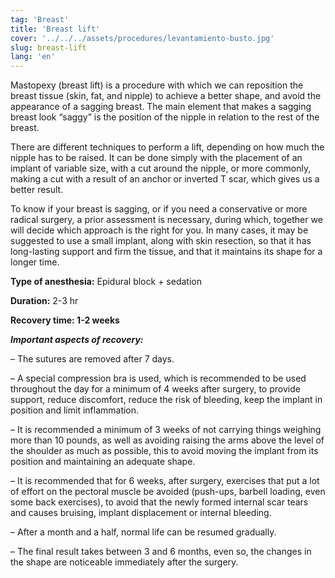 ```yaml
---
tag: 'Breast'
title: 'Breast lift'
cover: '../../../assets/procedures/levantamiento-busto.jpg'
slug: breast-lift
lang: 'en'
---
```


Mastopexy (breast lift) is a procedure with which we can reposition the breast tissue (skin, fat, and nipple) to achieve a better shape, and avoid the appearance of a sagging breast. The main element that makes a sagging breast look “saggy” is the position of the nipple in relation to the rest of the breast.

There are different techniques to perform a lift, depending on how much the nipple has to be raised. It can be done simply with the placement of an implant of variable size, with a cut around the nipple, or more commonly, making a cut with a result of an anchor or inverted T scar, which gives us a better result.

To know if your breast is sagging, or if you need a conservative or more radical surgery, a prior assessment is necessary, during which, together we will decide which approach is the right for you. In many cases, it may be suggested to use a small implant, along with skin resection, so that it has long-lasting support and firm the tissue, and that it maintains its shape for a longer time.

**Type of anesthesia:** Epidural block + sedation

**Duration:** 2-3 hr

**Recovery time: 1-2 weeks**

**_Important aspects of recovery:_**

– The sutures are removed after 7 days.

– A special compression bra is used, which is recommended to be used throughout the day for a minimum of 4 weeks after surgery, to provide support, reduce discomfort, reduce the risk of bleeding, keep the implant in position and limit inflammation.

– It is recommended a minimum of 3 weeks of not carrying things weighing more than 10 pounds, as well as avoiding raising the arms above the level of the shoulder as much as possible, this to avoid moving the implant from its position and maintaining an adequate shape.

– It is recommended that for 6 weeks, after surgery, exercises that put a lot of effort on the pectoral muscle be avoided (push-ups, barbell loading, even some back exercises), to avoid that the newly formed internal scar tears and causes bruising, implant displacement or internal bleeding.

– After a month and a half, normal life can be resumed gradually.

– The final result takes between 3 and 6 months, even so, the changes in the shape are noticeable immediately after the surgery.
